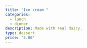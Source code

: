 ```yaml
---
title: "Ice cream "
categories:
  - lunch
  - dinner
description: Made with real dairy.
type: dessert
price: "5.00"
---
```

